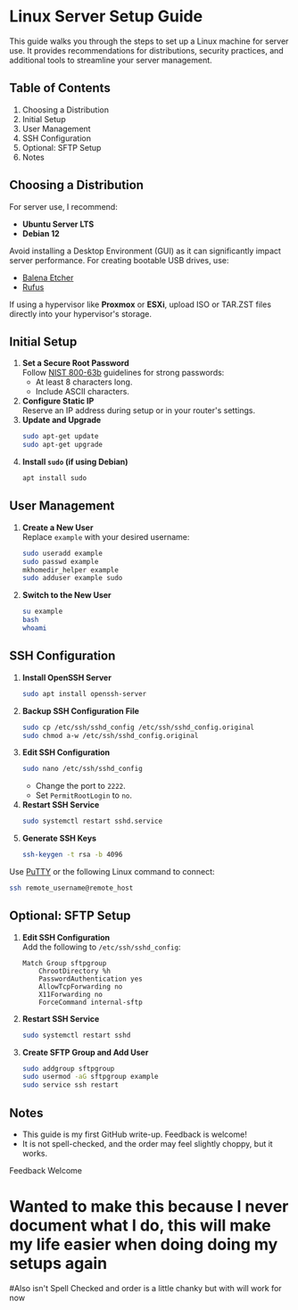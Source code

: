 # Linux Server Setup Guide

This guide walks you through the steps to set up a Linux machine for server use. It provides recommendations for distributions, security practices, and additional tools to streamline your server management.

## Table of Contents
1. Choosing a Distribution
2. Initial Setup
3. User Management
4. SSH Configuration
5. Optional: SFTP Setup
6. Notes

## Choosing a Distribution
For server use, I recommend:
- **Ubuntu Server LTS**
- **Debian 12**

Avoid installing a Desktop Environment (GUI) as it can significantly impact server performance. For creating bootable USB drives, use:
- [Balena Etcher](https://www.balena.io/etcher)
- [Rufus](https://rufus.ie/)

If using a hypervisor like **Proxmox** or **ESXi**, upload ISO or TAR.ZST files directly into your hypervisor's storage.

## Initial Setup
1. **Set a Secure Root Password**  
   Follow [NIST 800-63b](https://pages.nist.gov/800-63-3/sp800-63b.html) guidelines for strong passwords:
   - At least 8 characters long.
   - Include ASCII characters.
2. **Configure Static IP**  
   Reserve an IP address during setup or in your router's settings.
3. **Update and Upgrade**  
   ```bash
   sudo apt-get update
   sudo apt-get upgrade
   ```
4. **Install `sudo` (if using Debian)**  
   ```bash
   apt install sudo
   ```

## User Management
1. **Create a New User**  
   Replace `example` with your desired username:
   ```bash
   sudo useradd example
   sudo passwd example
   mkhomedir_helper example
   sudo adduser example sudo
   ```
2. **Switch to the New User**  
   ```bash
   su example
   bash
   whoami
   ```

## SSH Configuration
1. **Install OpenSSH Server**  
   ```bash
   sudo apt install openssh-server
   ```
2. **Backup SSH Configuration File**  
   ```bash
   sudo cp /etc/ssh/sshd_config /etc/ssh/sshd_config.original
   sudo chmod a-w /etc/ssh/sshd_config.original
   ```
3. **Edit SSH Configuration**  
   ```bash
   sudo nano /etc/ssh/sshd_config
   ```
   - Change the port to `2222`.
   - Set `PermitRootLogin` to `no`.
4. **Restart SSH Service**  
   ```bash
   sudo systemctl restart sshd.service
   ```
5. **Generate SSH Keys**  
   ```bash
   ssh-keygen -t rsa -b 4096
   ```
Use [PuTTY](https://www.putty.org/) or the following Linux command to connect:
```bash
ssh remote_username@remote_host
```

## Optional: SFTP Setup
1. **Edit SSH Configuration**  
   Add the following to `/etc/ssh/sshd_config`:
   ```plaintext
   Match Group sftpgroup
       ChrootDirectory %h
       PasswordAuthentication yes
       AllowTcpForwarding no
       X11Forwarding no
       ForceCommand internal-sftp
   ```
2. **Restart SSH Service**  
   ```bash
   sudo systemctl restart sshd
   ```
3. **Create SFTP Group and Add User**  
   ```bash
   sudo addgroup sftpgroup
   sudo usermod -aG sftpgroup example
   sudo service ssh restart
   ```

## Notes
- This guide is my first GitHub write-up. Feedback is welcome!
- It is not spell-checked, and the order may feel slightly choppy, but it works.

 Feedback Welcome
 
# Wanted to make this because I never document what I do, this will make my life easier when doing doing my setups again
 #Also isn't Spell Checked and order is a little chanky but with will work for now
